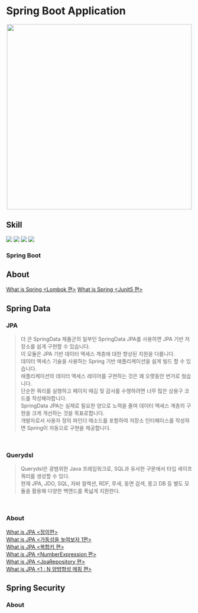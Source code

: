 # Spring Boot Application
<p align="center">
<img src="https://user-images.githubusercontent.com/53357210/117662394-78a50680-b1da-11eb-8b39-7eaf9274a44f.png" width="500"/>
</p>

## Skill

<p>
<img src="https://img.shields.io/badge/Spring-6DB33F?style=flat-square&logo=Spring&logoColor=white"/>
<img src="https://img.shields.io/badge/Java-007396?style=flat-square&logo=Java&logoColor=white"/>
<img src="https://img.shields.io/badge/Gradle-02303A?style=flat-square&logo=Gradle&logoColor=white"/>
<img src="https://img.shields.io/badge/PostgreSQL-336791?style=flat-square&logo=PostgreSQL&logoColor=white"/>
</p>

### Spring Boot

## About
[What is Spring <Lombok 편>](https://velog.io/@ewan/Wow-is-Spring-Lombok-편)
[What is Spring <Junit5 편>](https://velog.io/@ewan/Junit5-기초편)

## Spring Data

### JPA
>더 큰 SpringData 제품군의 일부인 SpringData JPA를 사용하면 JPA 기반 저장소를 쉽게 구현할 수 있습니다.<br/>
>이 모듈은 JPA 기반 데이터 액세스 계층에 대한 향상된 지원을 다룹니다.<br/> 
>데이터 액세스 기술을 사용하는 Spring 기반 애플리케이션을 쉽게 빌드 할 수 있습니다.<br/>
>애플리케이션의 데이터 액세스 레이어를 구현하는 것은 꽤 오랫동안 번거로 웠습니다.<br/> 
>단순한 쿼리를 실행하고 페이지 매김 및 감사를 수행하려면 너무 많은 상용구 코드를 작성해야합니다.<br/>
>SpringData JPA는 실제로 필요한 양으로 노력을 줄여 데이터 액세스 계층의 구현을 크게 개선하는 것을 목표로합니다.<br/>
>개발자로서 사용자 정의 파인더 메소드를 포함하여 저장소 인터페이스를 작성하면 Spring이 자동으로 구현을 제공합니다.<br/>

<br/>

### Querydsl
> Querydsl은 광범위한 Java 프레임워크로, SQL과 유사한 구문에서 타입 세이프 쿼리를 생성할 수 있다.<br/>
> 현재 JPA, JDO, SQL, 자바 컬렉션, RDF, 루세, 동면 검색, 몽고 DB 등 별도 모듈을 활용해 다양한 백엔드를 폭넓게 지원한다.<br/>

<br/>

### About 
[What is JPA <정의편>](https://velog.io/@ewan/What-is-JPA-정의편) </br>
[What is JPA <가동성을 높여보자 1편>](https://velog.io/@ewan/What-is-JPA-가동성을-높여보자-1편) </br>
[What is JPA <복합키 편>](https://velog.io/@ewan/What-is-JPA-복합키-편) </br>
[What is JPA <NumberExpression 편>](https://velog.io/@ewan/What-is-JPA-NumberExpression-편) </br>
[What is JPA <JpaRepository 편>](https://velog.io/@ewan/What-is-JPA-JpaRepository-편) </br>
[What is JPA <1 : N 양뱡향성 메핑 편>](https://velog.io/@ewan/What-is-JPA-1-N-양뱡향성-메핑-편) </br>


## Spring Security


### About


